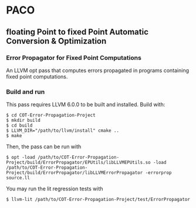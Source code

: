 # PACO
## floating Point to fixed Point Automatic Conversion & Optimization
### Error Propagator for Fixed Point Computations

An LLVM opt pass that computes errors propagated in programs containing fixed point computations.

### Build and run

This pass requires LLVM 6.0.0 to be built and installed.
Build with:
```
$ cd COT-Error-Propagation-Project
$ mkdir build
$ cd build
$ LLVM_DIR="/path/to/llvm/install" cmake ..
$ make
```

Then, the pass can be run with
```
$ opt -load /path/to/COT-Error-Propagation-Project/build/ErrorPropagator/EPUtils/libLLVMEPUtils.so -load /path/to/COT-Error-Propagation-Project/build/ErrorPropagator/libLLVMErrorPropagator -errorprop source.ll
```

You may run the lit regression tests with
```
$ llvm-lit /path/to/COT-Error-Propagation-Project/test/ErrorPropagator
```
